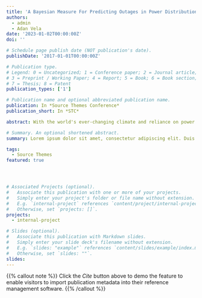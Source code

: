 ```yaml
---
title: 'A Bayesian Measure For Predicting Outages in Power Distribution Systems'
authors:
  - admin
  - Adan Vela
date: '2023-01-02T00:00:00Z'
doi: ''

# Schedule page publish date (NOT publication's date).
publishDate: '2017-01-01T00:00:00Z'

# Publication type.
# Legend: 0 = Uncategorized; 1 = Conference paper; 2 = Journal article;
# 3 = Preprint / Working Paper; 4 = Report; 5 = Book; 6 = Book section;
# 7 = Thesis; 8 = Patent
publication_types: ['1']

# Publication name and optional abbreviated publication name.
publication: In *Source Themes Conference*
publication_short: In *STC*

abstract: With the world's ever-changing climate and reliance on power to complete day-to-day tasks, power outages are becoming more and more detrimental. An outage in a specific area can take hours, days, or even weeks to fix, and part of the problem comes down to pinpointing the location where the outage happened. This downtime can be significantly elongated in rural or sparsely populated areas. The authors of this paper have developed a bayesian algorithm for the radial and the loop power distribution systems to help diminish this downtime. Using estimated parameters, we propose a technique to determine the precise location of power outages by pinging proximal internet connections. Furthermore, we can examine the behavior of power distribution systems in the real world to determine a probabilistic similarity between estimation and reality.

# Summary. An optional shortened abstract.
summary: Lorem ipsum dolor sit amet, consectetur adipiscing elit. Duis posuere tellus ac convallis placerat. Proin tincidunt magna sed ex sollicitudin condimentum.

tags:
  - Source Themes
featured: true




# Associated Projects (optional).
#   Associate this publication with one or more of your projects.
#   Simply enter your project's folder or file name without extension.
#   E.g. `internal-project` references `content/project/internal-project/index.md`.
#   Otherwise, set `projects: []`.
projects:
  - internal-project

# Slides (optional).
#   Associate this publication with Markdown slides.
#   Simply enter your slide deck's filename without extension.
#   E.g. `slides: "example"` references `content/slides/example/index.md`.
#   Otherwise, set `slides: ""`.
slides:
---
```


{{% callout note %}}
Click the _Cite_ button above to demo the feature to enable visitors to import publication metadata into their reference management software.
{{% /callout %}}

